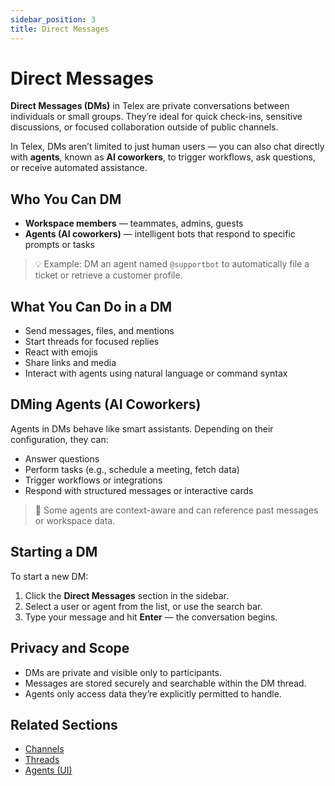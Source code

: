 ```yaml
---
sidebar_position: 3
title: Direct Messages
---
```


# Direct Messages

**Direct Messages (DMs)** in Telex are private conversations between individuals or small groups. They’re ideal for quick check-ins, sensitive discussions, or focused collaboration outside of public channels.

In Telex, DMs aren’t limited to just human users — you can also chat directly with **agents**, known as **AI coworkers**, to trigger workflows, ask questions, or receive automated assistance.


## Who You Can DM

- **Workspace members** — teammates, admins, guests
- **Agents (AI coworkers)** — intelligent bots that respond to specific prompts or tasks

> 💡 Example: DM an agent named `@supportbot` to automatically file a ticket or retrieve a customer profile.


## What You Can Do in a DM

- Send messages, files, and mentions
- Start threads for focused replies
- React with emojis
- Share links and media
- Interact with agents using natural language or command syntax


## DMing Agents (AI Coworkers)

Agents in DMs behave like smart assistants. Depending on their configuration, they can:

- Answer questions
- Perform tasks (e.g., schedule a meeting, fetch data)
- Trigger workflows or integrations
- Respond with structured messages or interactive cards

> 🧠 Some agents are context-aware and can reference past messages or workspace data.


## Starting a DM

To start a new DM:

1. Click the **Direct Messages** section in the sidebar.
2. Select a user or agent from the list, or use the search bar.
3. Type your message and hit **Enter** — the conversation begins.


## Privacy and Scope

- DMs are private and visible only to participants.
- Messages are stored securely and searchable within the DM thread.
- Agents only access data they’re explicitly permitted to handle.


## Related Sections

- [Channels](./channels.md)
- [Threads](./threads.md)
- [Agents (UI)](../agents/index.md)